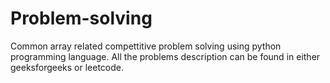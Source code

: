 # Problem-solving
Common array related compettitive problem solving using python programming language. All the problems description can be found in either geeksforgeeks or leetcode. 
